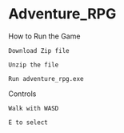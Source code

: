 # Adventure_RPG

How to Run the Game
  
    Download Zip file
  
    Unzip the file
  
    Run adventure_rpg.exe


Controls

    Walk with WASD
    
    E to select
    
